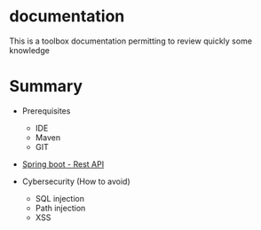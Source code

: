 # documentation
This is a toolbox documentation permitting to review quickly some knowledge 

# Summary 

- Prerequisites 
  - IDE
  - Maven
  - GIT
  
- [Spring boot - Rest API](rest-api.md)

- Cybersecurity (How to avoid)
  - SQL injection 
  - Path injection
  - XSS
